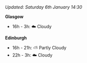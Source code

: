 *Updated: Saturday 6th January 14:30*

**Glasgow**

* 16h - 3h: :cloud: Cloudy

**Edinburgh**

* 16h - 21h: :partly_sunny: Partly Cloudy
* 22h - 3h: :cloud: Cloudy
